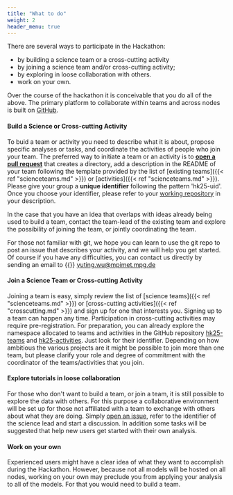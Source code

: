 ```yaml
---
title: "What to do"
weight: 2
header_menu: true
---
```


There are several ways to participate in the Hackathon:

* by building a science team or a cross-cutting activity
* by joining a science team and/or cross-cutting activity;
* by exploring in loose collaboration with others.
* work on your own.

Over the course of the hackathon it is conceivable that you do all of the above. The primary platform to collaborate within teams and across nodes is built on [GitHub](https://github.com/digital-earths-global-hackathon).

#### Build a Science or Cross-cutting Activity

To buid a team or activity you need to describe what it is about, propose specific analyses or tasks, and coordinate the activities of people who join your team.  The preferred way to initiate a team or an activity is to [**open a pull request**](https://github.com/digital-earths-global-hackathon/hk25-teams) that creates a directory, add a description in the README of your team following the template provided by the list of [existing teams]({{< ref "scienceteams.md" >}}) or [activities]({{< ref "scienceteams.md" >}}). Please give your group a **unique identifier** following the pattern 'hk25-uid'. Once you choose your identifier, please refer to your [working repository](https://github.com/digital-earths-global-hackathon/hk25-teams) in your description.

In the case that you have an idea that overlaps with ideas already being used to build a team, contact the team-lead of the existing team and explore the possibility of joining the team, or jointly coordinating the team.

For those not familiar with git, we hope you can learn to use the git repo to post an issue that describes your activity, and we will help you get started.  Of course if you have any difficulties, you can contact us directly by sending an email to {{<icon class="fa fa-envelope">}}&nbsp;[yuting.wu@mpimet.mpg.de](mailto:yuting.wu@mpimet.mpg.de)

#### Join a Science Team or Cross-cutting Activity

Joining a team is easy, simply review the list of [science teams]({{< ref "scienceteams.md" >}}) or [cross-cutting activities]({{< ref "crosscutting.md" >}}) and sign up for one that interests you. Signing up to a team can happen any time.  Participation in cross-cutting activities may require pre-registration. For preparation, you can already explore the namespace allocated to teams and activities in the GitHub repository [hk25-teams](https://github.com/digital-earths-global-hackathon/hk25-teams) and [hk25-activities](https://github.com/digital-earths-global-hackathon/hk25-teams). Just look for their identifier. Depending on how ambitious the various projects are it might be possible to join more than one team, but please clarify your role and degree of commitment with the coordinator of the teams/activities that you join.

#### Explore tutorials in loose collaboration

For those who don't want to build a team, or join a team, it is still possible to explore the data with others.  For this purpose a collaborative environment will be set up for those not affiliated with a team to exchange with others about what they are doing. Simply [open an issue](https://github.com/digital-earths-global-hackathon/hk25-teams/issues), refer to the identifier of the science lead and start a discussion. In addition some tasks will be suggested that help new users get started with their own analysis.

#### Work on your own

Experienced users might have a clear idea of what they want to accomplish during the Hackathon.  However, because not all models will be hosted on all nodes, working on your own may preclude you from applying your analysis to all of the models.  For that you would need to build a team.


